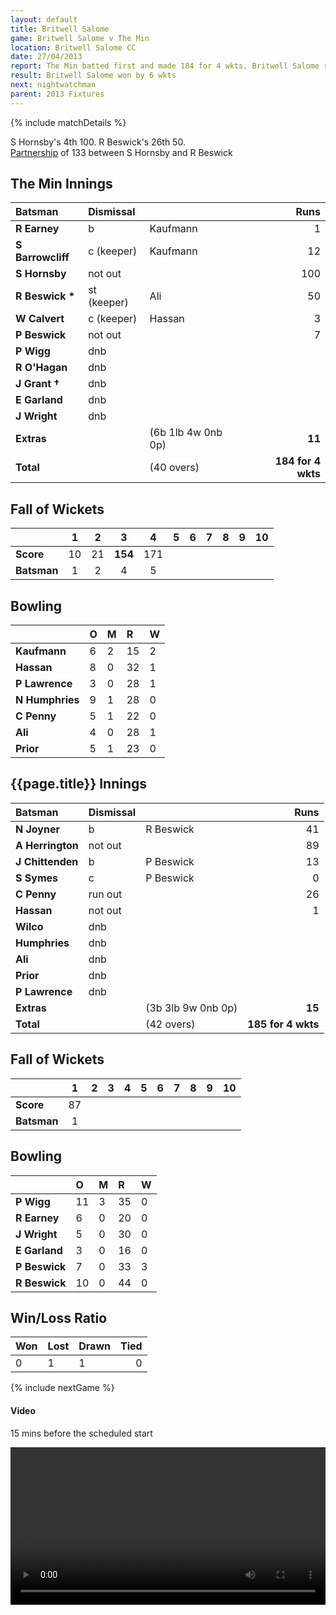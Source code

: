 ```yaml
---
layout: default
title: Britwell Salome
game: Britwell Salome v The Min
location: Britwell Salome CC
date: 27/04/2013
report: The Min batted first and made 184 for 4 wkts. Britwell Salome replied with 185 for 4 wkts
result: Britwell Salome won by 6 wkts
next: nightwatchman
parent: 2013 Fixtures
---
```


{% include matchDetails %}

S Hornsby's 4th 100. R Beswick's 26th 50.<br />
[Partnership](../records/partnerships) of 133 between S Hornsby and R Beswick

## The Min Innings

| Batsman | Dismissal |  | Runs |
|:---|:---|---|---:|
| **R Earney** | b | Kaufmann | 1 |
| **S Barrowcliff** | c (keeper) | Kaufmann | 12 |
| **S Hornsby** | not out |  | 100 |
| **R Beswick &#42;** | st (keeper) | Ali | 50 |
| **W Calvert** | c (keeper) | Hassan | 3 |
| **P Beswick** | not out |  | 7 |
| **P Wigg** | dnb |  |  |
| **R O'Hagan** | dnb |  |  |
| **J Grant &#8224;** | dnb |  |  |
| **E Garland** | dnb |  |  |
| **J Wright** | dnb |  |  |
| **Extras** | | (6b 1lb 4w 0nb 0p) | **11** |
| **Total** | | (40 overs) | **184 for 4 wkts** |

## Fall of Wickets

| | 1 | 2 | 3 | 4 | 5 | 6 | 7 | 8 | 9 | 10 |
|---|:---:|:---:|:---:|:---:|:---:|:---:|:---:|:---:|:---:|:---:|
| **Score** | 10 | 21 | **154** | 171 |  |  |  |  |  |  |
| **Batsman** | 1 | 2 | 4 | 5 |  |  |  |  |  |  |

## Bowling

| | O | M | R | W |
|---|:---|:---|:---|:---|
| **Kaufmann** | 6 | 2 | 15 | 2 |
| **Hassan** | 8 | 0 | 32 | 1 |
| **P Lawrence** | 3 | 0 | 28 | 1 |
| **N Humphries** | 9 | 1 | 28 | 0 |
| **C Penny** | 5 | 1 | 22 | 0 |
| **Ali** | 4 | 0 | 28 | 1 |
| **Prior** | 5 | 1 | 23 | 0 |

## {{page.title}} Innings

| Batsman | Dismissal |  | Runs |
|:---|:---|---|---:|
| **N Joyner** | b | R Beswick | 41 |
| **A Herrington** | not out |  | 89 |
| **J Chittenden** | b | P Beswick | 13 |
| **S Symes** | c | P Beswick | 0 |
| **C Penny** | run out |  | 26 |
| **Hassan** | not out |  | 1 |
| **Wilco** | dnb |  |  |
| **Humphries** | dnb |  |  |
| **Ali** | dnb |  |  |
| **Prior** | dnb |  |  |
| **P Lawrence** | dnb |  |  |
| **Extras** | | (3b 3lb 9w 0nb 0p) | **15** |
| **Total** | | (42 overs) | **185 for 4 wkts** |

## Fall of Wickets

| | 1 | 2 | 3 | 4 | 5 | 6 | 7 | 8 | 9 | 10 |
|---|:---:|:---:|:---:|:---:|:---:|:---:|:---:|:---:|:---:|:---:|
| **Score** | 87 |  |  |  |  |  |  |  |  |  |
| **Batsman** | 1 |  |  |  |  |  |  |  |  |  |

## Bowling

| | O | M | R | W |
|---|:---|:---|:---|:---|
| **P Wigg** | 11 | 3 | 35 | 0 |
| **R Earney** | 6 | 0 | 20 | 0 |
| **J Wright** | 5 | 0 | 30 | 0 |
| **E Garland** | 3 | 0 | 16 | 0 |
| **P Beswick** | 7 | 0 | 33 | 3 |
| **R Beswick** | 10 | 0 | 44 | 0 |

## Win/Loss Ratio

| Won | Lost | Drawn | Tied |
|:---|:---|:---|---:|
| 0 | 1 | 1 | 0 |

{% include nextGame %}

#### Video

15 mins before the scheduled start

<video src="britwell.mp4" controls type="video/mp4" width="100%"></video>